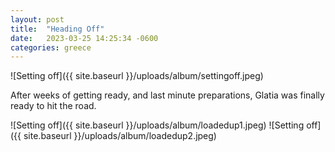 ```yaml
---
layout: post
title:  "Heading Off"
date:   2023-03-25 14:25:34 -0600
categories: greece
---
```



![Setting off]({{ site.baseurl }}/uploads/album/settingoff.jpeg)

After weeks of getting ready, and last minute preparations, Glatia was finally ready to hit the road.

![Setting off]({{ site.baseurl }}/uploads/album/loadedup1.jpeg)
![Setting off]({{ site.baseurl }}/uploads/album/loadedup2.jpeg)
